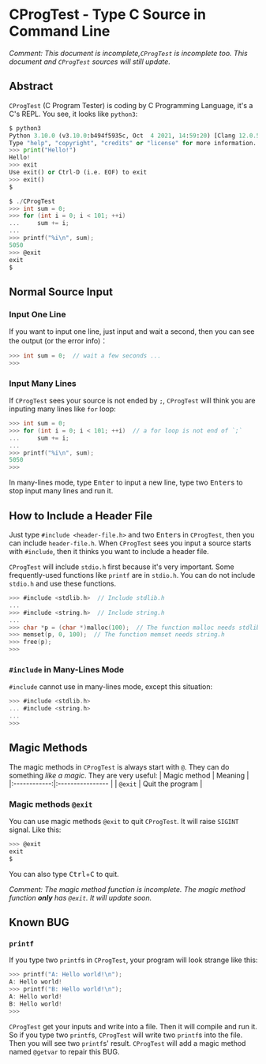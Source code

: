 # CProgTest - Type C Source in Command Line
*Comment: This document is incomplete,`CProgTest` is incomplete too. This document and `CProgTest` sources will still update.*
## Abstract
`CProgTest` (C Program Tester) is coding by C Programming Language, it's a C's REPL. You see, it looks like `python3`:
```python
$ python3
Python 3.10.0 (v3.10.0:b494f5935c, Oct  4 2021, 14:59:20) [Clang 12.0.5 (clang-1205.0.22.11)] on darwin
Type "help", "copyright", "credits" or "license" for more information.
>>> print("Hello!")
Hello!
>>> exit
Use exit() or Ctrl-D (i.e. EOF) to exit
>>> exit()
$
```
```C
$ ./CProgTest
>>> int sum = 0;
>>> for (int i = 0; i < 101; ++i)
...     sum += i;
...
>>> printf("%i\n", sum);
5050
>>> @exit
exit
$
```
## Normal Source Input
### Input One Line
If you want to input one line, just input and wait a second, then you can see the output (or the error info)：
```C
>>> int sum = 0;  // wait a few seconds ...
>>>
```
### Input Many Lines
If `CProgTest` sees your source is not ended by `;`, `CProgTest` will think you are inputing many lines like `for` loop:
```C
>>> int sum = 0;
>>> for (int i = 0; i < 101; ++i)  // a for loop is not end of `;`
...     sum += i;
...
>>> printf("%i\n", sum);
5050
>>>
```
In many-lines mode, type <kbd>Enter</kbd> to input a new line, type two <kbd>Enter</kbd>s to stop input many lines and run it.
## How to Include a Header File
Just type `#include <header-file.h>` and two <kbd>Enter</kbd>s in `CProgTest`, then you can include `header-file.h`. When `CProgTest` sees you input a source starts with `#include`, then it thinks you want to include a header file.

`CProgTest` will include `stdio.h` first because it's very important. Some frequently-used functions like `printf` are in `stdio.h`. You can do not include `stdio.h` and use these functions.
```C
>>> #include <stdlib.h>  // Include stdlib.h
...
>>> #include <string.h>  // Include string.h
...
>>> char *p = (char *)malloc(100);  // The function malloc needs stdlib.h
>>> memset(p, 0, 100);  // The function memset needs string.h
>>> free(p);
>>>
```
### `#include` in Many-Lines Mode
`#include` cannot use in many-lines mode, except this situation:
```C
>>> #include <stdlib.h>
... #include <string.h>
...
>>>
```
## Magic Methods
The magic methods in `CProgTest` is always start with `@`. They can do something *like a magic*. They are very useful:
| Magic method | Meaning          |
|:------------:|:---------------- |
| `@exit`      | Quit the program |
### Magic methods `@exit`
You can use magic methods `@exit` to quit `CProgTest`. It will raise `SIGINT` signal. Like this:
```C
>>> @exit
exit
$
```
You can also type <kbd>Ctrl</kbd>+<kbd>C</kbd> to quit.

*Comment: The magic method function is incomplete. The magic method function **only** has `@exit`. It will update soon.*
## Known BUG
### `printf`
If you type two `printf`s in `CProgTest`, your program will look strange like this:
```C
>>> printf("A: Hello world!\n");
A: Hello world!
>>> printf("B: Hello world!\n");
A: Hello world!
B: Hello world!
>>>
```
`CProgTest` get your inputs and write into a file. Then it will compile and run it. So if you type two `printf`s, `CProgTest` will write two `printf`s into the file. Then you will see two `printf`s' result. `CProgTest` will add a magic method named `@getvar` to repair this BUG.
